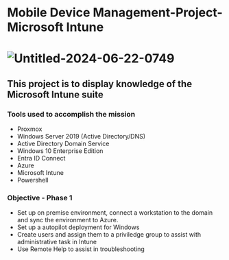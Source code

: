 # Mobile Device Management-Project-Microsoft Intune

# ![Untitled-2024-06-22-0749](https://github.com/Mario7F/LinuxAdminProjects/assets/59115100/3d4075cb-c302-4789-96d3-a5b75a893fd6)

## This project is to display knowledge of the Microsoft Intune suite

### Tools used to accomplish the mission

  - Proxmox
  - Windows Server 2019 (Active Directory/DNS)
  - Active Directory Domain Service
  - Windows 10 Enterprise Edition
  - Entra ID Connect
  - Azure
  - Microsoft Intune
  - Powershell

### Objective - Phase 1

  - Set up on premise environment, connect a workstation to the domain and sync the environment to Azure.
  - Set up a autopilot deployment for Windows
  - Create users and assign them to a priviledge group to assist with administrative task in Intune
  - Use Remote Help to assist in troubleshooting
